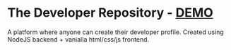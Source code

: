 # The Developer Repository - [DEMO](https://dev-repo.herokuapp.com/)
A platform where anyone can create their developer profile. Created using NodeJS backend + vanialla html/css/js frontend.
